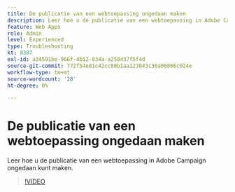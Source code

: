 ```yaml
---
title: De publicatie van een webtoepassing ongedaan maken
description: Leer hoe u de publicatie van een webtoepassing in Adobe Campaign ongedaan kunt maken.
feature: Web Apps
role: Admin
level: Experienced
type: Troubleshooting
kt: 8387
exl-id: a34591be-966f-4b12-834a-a250437f5f4d
source-git-commit: 772f54e81c42cc88b1aa123843c36a06866c024e
workflow-type: tm+mt
source-wordcount: '28'
ht-degree: 0%

---
```


# De publicatie van een webtoepassing ongedaan maken

Leer hoe u de publicatie van een webtoepassing in Adobe Campaign ongedaan kunt maken.

>[!VIDEO](https://video.tv.adobe.com/v/335892?quality=12)
